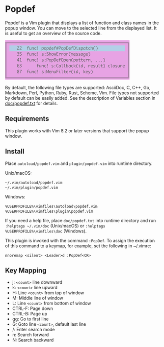 # Popdef

Popdef is a Vim plugin that displays a list of function and class names in
the popup window. You can move to the selected line from the displayed
list. It is useful to get an overview of the source code.

![popdef](popdef.png)

By default, the following file types are supported: AsciiDoc, C, C++, Go,
Markdown, Perl, Python, Ruby, Rust, Scheme, Vim. File types not supported by
default can be easily added. See the description of Variables section in
[doc/popdef.txt](doc/popdef.txt) for details.


## Requirements

This plugin works with Vim 8.2 or later versions that support the popup window.


## Install

Place `autoload/popdef.vim` and `plugin/popdef.vim` into runtime directory.

Unix/macOS:

    ~/.vim/autoload/popdef.vim
    ~/.vim/plugin/popdef.vim

Windows:

    %USERPROFILE%\vimfiles\autoload\popdef.vim
    %USERPROFILE%\vimfiles\plugin\popdef.vim

If you need a help file, place `doc/popdef.txt` into runtime directory and run
`:helptags ~/.vim/doc` (Unix/macOS) or `:helptags %USERPROFILE%\vimfiles\doc`
(Windows).

This plugin is invoked with the command `:PopDef`. To assign the execution of
this command to a keymap, for example, set the following in ~/.vimrc:

    nnoremap <silent> <Leader>d :PopDef<CR>

## Key Mapping

- j: `<count>` line downward
- k: `<count>` line upward
- H: Line `<count>` from top of window
- M: Middle line of window
- L: Line `<count>` from bottom of window
- CTRL-F: Page down
- CTRL-B: Page up
- gg: Go to first line
- G: Goto line `<count>`, default last line
- /: Enter search mode
- n: Search forward
- N: Search backward
